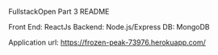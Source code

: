 FullstackOpen Part 3 README

Front End: ReactJs
Backend: Node.js/Express
DB: MongoDB

Application url: https://frozen-peak-73976.herokuapp.com/
